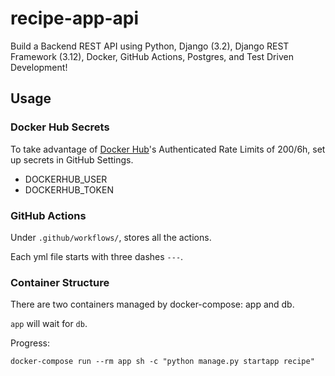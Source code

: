 # recipe-app-api
Build a Backend REST API using Python, Django (3.2), Django REST Framework (3.12), Docker, GitHub Actions, Postgres, and Test Driven Development!

## Usage

### Docker Hub Secrets

To take advantage of [Docker Hub](https://hub.docker.com)'s Authenticated Rate Limits of 200/6h, set up secrets in GitHub Settings.


- DOCKERHUB_USER
- DOCKERHUB_TOKEN

### GitHub Actions

Under `.github/workflows/`, stores all the actions.

Each yml file starts with three dashes `---`.


### Container Structure

There are two containers managed by docker-compose: app and db.

`app` will wait for `db`.

Progress:

```
docker-compose run --rm app sh -c "python manage.py startapp recipe"
```
